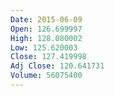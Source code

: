 ```yaml
---
Date: 2015-06-09
Open: 126.699997
High: 128.080002
Low: 125.620003
Close: 127.419998
Adj Close: 120.641731
Volume: 56075400
---
```

